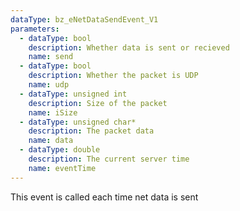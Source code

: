```yaml
---
dataType: bz_eNetDataSendEvent_V1
parameters:
  - dataType: bool
    description: Whether data is sent or recieved
    name: send
  - dataType: bool
    description: Whether the packet is UDP
    name: udp
  - dataType: unsigned int
    description: Size of the packet
    name: iSize
  - dataType: unsigned char*
    description: The packet data
    name: data
  - dataType: double
    description: The current server time
    name: eventTime
---
```


This event is called each time net data is sent

